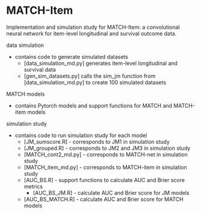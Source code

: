 # MATCH-Item
Implementation and simulation study for MATCH-Item: a convolutional neural network for item-level longitudinal and survival outcome data.

data simulation
- contains code to generate simulated datasets
	- [data_simulation_md.py] generates item-level longitudinal and survival data
	- [gen_sim_datasets.py] calls the sim_jm function from [data_simulation_md.py]
	  to create 100 simulated datasets
	  
MATCH models
- contains Pytorch models and support functions for MATCH and MATCH-item models

simulation study
- contains code to run simulation study for each model
	- [JM_sumscore.R]     - corresponds to JM1 in simulation study
	- [JM_grouped.R]      - corresponds to JM2 and JM3 in simulation study
	- [MATCH_cont2_md.py] - corresponds to MATCH-net in simulation study
	- [MATCH_item_md.py]  - corresponds to MATCH-item in simulation study
	- [AUC_BS.R]          - support functions to calculate AUC and Brier score metrics
        - [AUC_BS_JM.R]       - calculate AUC and Brier score for JM models
	- [AUC_BS_MATCH.R]    - calculate AUC and Brier score for MATCH models
